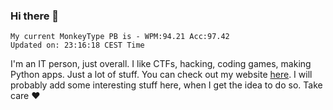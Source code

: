 ### Hi there 👋
<!-- PB START -->
```
My current MonkeyType PB is - WPM:94.21 Acc:97.42
Updated on: 23:16:18 CEST Time
```
<!-- PB END -->
I'm an IT person, just overall. I like CTFs, hacking, coding games, making Python apps. Just a lot of stuff.
You can check out my website [here](https://skill3472.github.io/).
I will probably add some interesting stuff here, when I get the idea to do so. Take care ❤️
